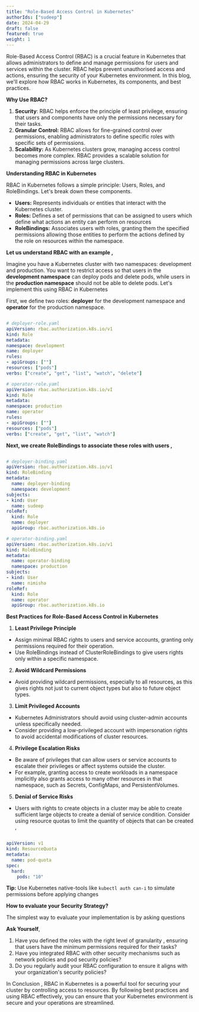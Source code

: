 ```yaml
---
title: "Role-Based Access Control in Kubernetes"
authorIds: ["sudeep"]
date: 2024-04-29
draft: false
featured: true
weight: 1
---
```


Role-Based Access Control (RBAC) is a crucial feature in Kubernetes that allows administrators to define and manage permissions for users and services within the cluster. RBAC helps prevent unauthorised access and actions, ensuring the security of your Kubernetes environment. In this blog, we'll explore how RBAC works in Kubernetes, its components, and best practices.

**Why Use RBAC?**

1. **Security**: RBAC helps enforce the principle of least privilege, ensuring that users and components have only the permissions necessary for their tasks.
2. **Granular Control:** RBAC allows for fine-grained control over permissions, enabling administrators to define specific roles with specific sets of permissions.
3. **Scalability:** As Kubernetes clusters grow, managing access control becomes more complex. RBAC provides a scalable solution for managing permissions across large clusters.

**Understanding RBAC in Kubernetes**

RBAC in Kubernetes follows a simple principle: Users, Roles, and RoleBindings. Let's break down these components.

* **Users:** Represents individuals or entities that interact with the Kubernetes cluster.
* **Roles:** Defines a set of permissions that can be assigned to users which define what actions an entity can perform on resources
* **RoleBindings:** Associates users with roles, granting them the specified permissions allowing those entities to perform the actions defined by the role on resources within the namespace.

**Let us understand RBAC with an example ,**

Imagine you have a Kubernetes cluster with two namespaces: development and production. You want to restrict access so that users in the **development namespace** can deploy pods and delete pods, while users in the **production namespace** should not be able to delete pods. Let's implement this using RBAC in Kubernetes

First, we define two roles: **deployer** for the development namespace and **operator** for the production namespace.

```yaml

# deployer-role.yaml
apiVersion: rbac.authorization.k8s.io/v1
kind: Role 
metadata:
namespace: development 
name: deployer
rules:
- apiGroups: [""]
resources: ["pods"]
verbs: ["create", "get", "list", "watch", "delete"]

# operator-role.yaml
apiVersion: rbac.authorization.k8s.io/vI
kind: Role 
metadata:
namespace: production 
name: operator
rules:
- apiGroups: [""]
resources: ["pods"]
verbs: ["create", "get", "list", "watch"]

```

**Next, we create RoleBindings to associate these roles with users ,**

```yaml

# deployer-binding.yaml
apiVersion: rbac.authorization.k8s.io/v1          
kind: RoleBinding   
metadata:
  name: deployer-binding
  namespace: development
subjects:
- kind: User
  name: sudeep
roleRef:
  kind: Role
  name: deployer
  apiGroup: rbac.authorization.k8s.io

# operator-binding.yaml
apiVersion: rbac.authorization.k8s.io/v1
kind: RoleBinding
metadata:
  name: operator-binding
  namespace: production
subjects:
- kind: User
  name: nimisha
roleRef:
  kind: Role
  name: operator
  apiGroup: rbac.authorization.k8s.io

```

**Best Practices for Role-Based Access Control in Kubernetes**

1. **Least Privilege Principle**

* Assign minimal RBAC rights to users and service accounts, granting only permissions required for their operation.
* Use RoleBindings instead of ClusterRoleBindings to give users rights only within a specific namespace.

2. **Avoid Wildcard Permissions**

* Avoid providing wildcard permissions, especially to all resources, as this gives rights not just to current object types but also to future object types.

3. **Limit Privileged Accounts**

* Kubernetes Administrators should avoid using cluster-admin accounts unless specifically needed.
* Consider providing a low-privileged account with impersonation rights to avoid accidental modifications of cluster resources.

4. **Privilege Escalation Risks**

* Be aware of privileges that can allow users or service accounts to escalate their privileges or affect systems outside the cluster.
* For example, granting access to create workloads in a namespace implicitly also grants access to many other resources in that namespace, such as Secrets, ConfigMaps, and PersistentVolumes.

5. **Denial of Service Risks**

* Users with rights to create objects in a cluster may be able to create sufficient large objects to create a denial of service condition. Consider using resource quotas to limit the quantity of objects that can be created ,

```yaml

apiVersion: v1
kind: ResourceQuota
metadata:
  name: pod-quota
spec:
  hard:
    pods: "10"

```

**Tip:** Use Kubernetes native-tools like `kubectl auth can-i` to simulate permissions before applying changes

**How to evaluate your Security Strategy?**

The simplest way to evaluate your implementation is by asking questions

**Ask Yourself**,

1. Have you defined the roles with the right level of granularity , ensuring that users have the minimum permissions required for their tasks?
2. Have you integrated RBAC with other security mechanisms such as network policies and pod security policies?
3. Do you regularly audit your RBAC configuration to ensure it aligns with your organization's security policies?

In Conclusion , RBAC in Kubernetes is a powerful tool for securing your cluster by controlling access to resources. By following best practices and using RBAC effectively, you can ensure that your Kubernetes environment is secure and your operations are streamlined.
